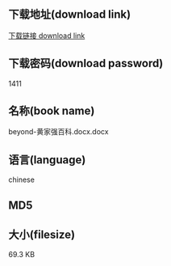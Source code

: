 ## 下载地址(download link)
[下载链接 download link](https://tutu365.netlify.app/?s=beyond-%E9%BB%84%E5%AE%B6%E5%BC%BA%E7%99%BE%E7%A7%91.docx)

## 下载密码(download password)
1411

## 名称(book name)
beyond-黄家强百科.docx.docx

## 语言(language)
chinese

## MD5


## 大小(filesize)
69.3 KB
